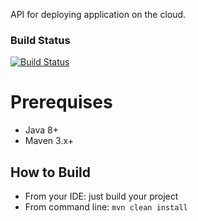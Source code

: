 API for deploying application on the cloud.

### Build Status
[![Build Status](https://travis-ci.org/htchepannou/kribi.svg?branch=master)](https://travis-ci.org/htchepannou/kribi)

# Prerequises
- Java 8+
- Maven 3.x+

## How to Build
- From your IDE: just build your project
- From command line: ``mvn clean install``
